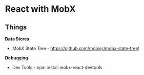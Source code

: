 # React with MobX

## Things

**Data Stores**
- MobX State Tree - https://github.com/mobxjs/mobx-state-tree)

**Debugging**
- Dev Tools - npm install mobx-react-devtools

